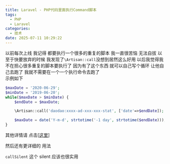 ```yaml
---
title: Laravel - PHP代码里面执行Command脚本
tags:
  - PHP
  - Laravel
categories:
  - 技术
date: 2025-07-11 10:29:22
---
```


以前每次上线 我记得 都要执行一个很多的重复的脚本 我一直很苦恼 无法自拔 以至于快要放弃的时候 我发现了`\Artisan::call`没想到居然这么好用 以后我觉得我不在担心很多重复的脚本要执行了 因为有了这个东西 就可以自己写个循环 让他自己去跑了 我就不需要在一个一个执行命令去跑了  
示例如下

```php
$maxDate = '2020-06-29';
$minDate = '2019-06-20';
while($maxDate > $minDate) {
	$endDate = $maxDate;

	\Artisan::call('daodao:xxxx-ad-xxx-xxx-stat', ['date'=>$endDate]);

	$maxDate = date('Y-m-d', strtotime('-1 day', strtotime($endDate)));
}
```

其他详情请 点击[[这里](https://learnku.com/docs/laravel/5.1/artisan/1058)]

然后还有更详细的 用法

`callSilent` 这个 silent 应该也很实用
